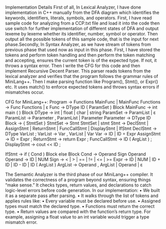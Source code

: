 Implementation Details
First of all, In Lexical Analyzer, I have done implementation in C++ manually from the DFA diagram which identifies the keywords,
identifiers, literals, symbols, and operators. First, I have read sample code for analyzing from a CCP.txt file and load it into
the code then use switch for further implementation of different states of DFA and output lexeme by lexeme whether its identifier,
number, symbol or operator. Then output all the possible tokens of this sample code, that is the input for next phase.Secondly, In
Syntax Analyzer, as we have stream of tokens from previous phase that used now as input in this phase.
First, I have stored the tokens and perform token handling and then perform the token matching and accepting, ensures
the current token is of the expected type. If not, it throws a syntax error. Then I write the CFG for this code and then
implement Recursive Decent Parser. This parser reads tokens from the lexical analyzer and verifies that the program follows
the grammar rules of MiniLang++. Then I make parsing function like Program(), Stmt(), or Expr() etc. It uses match() to 
enforce expected tokens and throws syntax errors if mismatches occur.

CFG for MiniLang++:
Program         → Functions MainFunc | MainFunc
Functions       → Func Functions | ε
Func            → DType ID ( ParamSet ) Block
MainFunc        → int main ( ) Block
DType           → int | float | char | string
ParamSet        → ParamList | ε
ParamList       → Parameter , ParamList | Parameter
Parameter       → DType ID
Block           → { StmtSet }
StmtSet         → Stmt StmtSet | stmt
Stmt            → DeclStmt | AssignStmt  | ReturnStmt  | FuncCallStmt  | DisplayStmt  | IfStmt
DeclStmt        → DType VarList ;
VarList         → Var , VarList | Var
Var             → ID | ID = Expr
AssignStmt      → ID = Expr ;
ReturnStmt      → return Expr ;
FuncCallStmt    → ID ( ArgList ) ;
DisplayStmt     → cout << ID ;

IfStmt          → if ( Cond ) Block else Block
Cond            → Operand Sign Operand
Operand         → ID | NUM
Sign            → < | > | == | != | <= | >=
Expr            → ID | NUM | ID + ID | ID - ID | ID ( ArgList )
ArgList         → Operand , ArgList | Operand | ε

The Semantic Analyzer is the third phase of our MiniLang++ compiler. It validates the correctness of
a program beyond syntax, ensuring things “make sense.” It checks types, return values, and declarations to catch logic-level errors before code generation.
In our implementation:
•	We built it as a separate pass after parsing.
•	It walks through the list of tokens and applies rules like:
•	Every variable must be declared before use.
•	Assigned types must match the declared type.
•	Functions must return the correct type.
•	Return values are compared with the function’s return type.
For example, assigning a float value to an int variable would trigger a type mismatch error.
